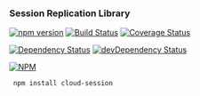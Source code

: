 ### Session Replication Library

[![npm version](https://badge.fury.io/js/cloud-session.svg)](https://badge.fury.io/js/cloud-session)
[![Build Status](https://travis-ci.org/dgofman/cloud-session.svg)](https://travis-ci.org/dgofman/cloud-session)
[![Coverage Status](https://coveralls.io/repos/dgofman/cloud-session/badge.svg?branch=master&service=github)](https://coveralls.io/github/dgofman/cloud-session?branch=master)

[![Dependency Status](https://david-dm.org/dgofman/cloud-session.svg)](https://david-dm.org/dgofman/cloud-session)
[![devDependency Status](https://david-dm.org/dgofman/cloud-session/dev-status.svg)](https://david-dm.org/dgofman/cloud-session#info=devDependencies)

[![NPM](https://nodei.co/npm/cloud-session.png)](https://nodei.co/npm/cloud-session/)

```
 npm install cloud-session
```

